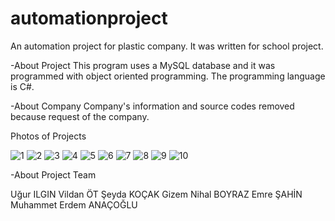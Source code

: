 # automationproject
An automation project for plastic company. It was written for school project. 

-About Project
This program uses a MySQL database and it was programmed with object oriented programming. The programming language is C#. 

-About Company
Company's information and source codes removed because request of the company.

Photos of Projects

![1](https://user-images.githubusercontent.com/82611014/114929184-24597180-9e3c-11eb-9783-97c41b97d9d2.png)
![2](https://user-images.githubusercontent.com/82611014/114929851-ffb1c980-9e3c-11eb-97c7-5bf0dce5f66c.png)
![3](https://user-images.githubusercontent.com/82611014/114929876-06404100-9e3d-11eb-9d9e-c9782d0ec795.png)
![4](https://user-images.githubusercontent.com/82611014/114929879-06d8d780-9e3d-11eb-84ad-fc657082e11e.png)
![5](https://user-images.githubusercontent.com/82611014/114929881-07716e00-9e3d-11eb-8030-221a9f737679.png)
![6](https://user-images.githubusercontent.com/82611014/114929883-080a0480-9e3d-11eb-952f-6f7fbed1ec2b.png)
![7](https://user-images.githubusercontent.com/82611014/114929886-093b3180-9e3d-11eb-88d2-570fd85f8f0e.png)
![8](https://user-images.githubusercontent.com/82611014/114929889-09d3c800-9e3d-11eb-811d-1e487df9f376.png)
![9](https://user-images.githubusercontent.com/82611014/114929892-0a6c5e80-9e3d-11eb-9e7d-851d58b0bd64.png)
![10](https://user-images.githubusercontent.com/82611014/114929895-0b04f500-9e3d-11eb-9f0c-9adb3e5292d2.png)

-About Project Team

Uğur ILGIN
Vildan ÖT
Şeyda KOÇAK
Gizem Nihal BOYRAZ
Emre ŞAHİN
Muhammet Erdem ANAÇOĞLU
